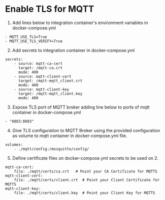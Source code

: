 # Enable TLS for MQTT
1. Add lines below to integration container's environment variables in docker-compose.yml
```
- MQTT_USE_TLS=True
- MQTT_USE_TLS_VERIFY=True
```
2. Add secrets to integration container in docker-compose.yml
```
secrets:
    - source: mqtt-ca-cert
      target: /mqtt-ca.crt
      mode: 400
    - source: mqtt-client-cert
      target: /mqtt-mqtt_client.crt
      mode: 400
    - source: mqtt-client-key
      target: /mqtt-mqtt_client.key
      mode: 400
```
3. Expose TLS port of MQTT broker adding line below to ports of mqtt container in docker-compose.yml
```
- "8883:8883"
```
4. Give TLS configuration to MQTT Broker using the provided configuration as volume to mqtt container in docker-compose.yml file.
```
volumes:
    - ./mqtt/config:/mosquitto/config/
```
5. Define certificate files on docker-compose.yml secrets to be used on 2. 
```
mqtt-ca-cert:
    file: ./mqtt/certs/ca.crt   # Point your CA Certificate for MQTTS
mqtt-client-cert:
    file: ./mqtt/certs/client.crt  # Point your Client Certificate for MQTTS
mqtt-client-key:
    file: ./mqtt/certs/client.key  # Point your Client Key for MQTTS
```